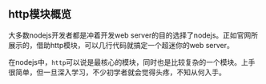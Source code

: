 ## http模块概览

大多数nodejs开发者都是冲着开发web server的目的选择了nodejs。正如官网所展示的，借助http模块，可以几行代码就搞定一个超迷你的web server。

在nodejs中，`http`可以说是最核心的模块，同时也是比较复杂的一个模块。上手很简单，但一旦深入学习，不少初学者就会觉得头疼，不知从何入手。

